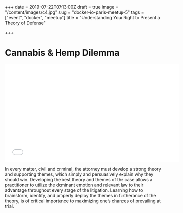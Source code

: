 +++
date = 2019-07-22T07:13:00Z
draft = true
image = "/content/images/c4.jpg"
slug = "docker-io-paris-meetup-5"
tags = ["event", "docker", "meetup"]
title = "Understanding Your Right to Present a Theory of Defense"

+++
# Cannabis & Hemp Dilemma

<iframe width="560" height="315" src="[https://www.youtube.com/embed/A-zKJEPwjBI](https://www.youtube.com/embed/A-zKJEPwjBI "https://www.youtube.com/embed/A-zKJEPwjBI")" frameborder="0" allow="accelerometer; autoplay; encrypted-media; gyroscope; picture-in-picture" allowfullscreen></iframe>  
  
In every matter, civil and criminal, the attorney must develop a strong theory and supporting themes, which simply and persuasively explain why they should win. Developing the best theory and themes of the case allows a practitioner to utilize the dominant emotion and relevant law to their advantage throughout every stage of the litigation. Learning how to brainstorm, identify, and properly deploy the themes in furtherance of the theory, is of critical importance to maximizing one’s chances of prevailing at trial.